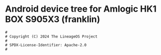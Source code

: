 # Android device tree for Amlogic HK1 BOX S905X3 (franklin)

```
#
# Copyright (C) 2024 The LineageOS Project
#
# SPDX-License-Identifier: Apache-2.0
#
```

